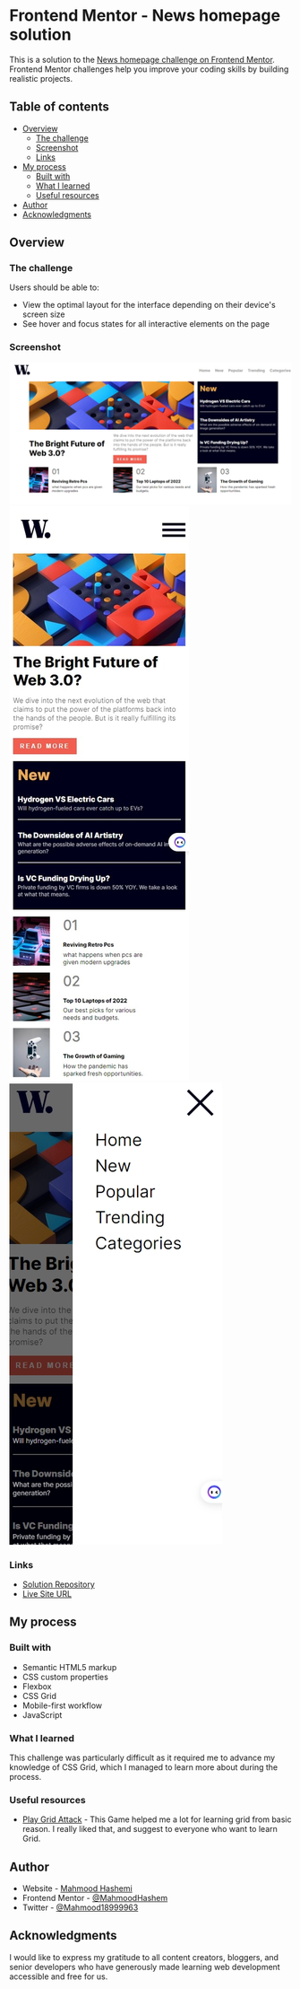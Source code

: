 # Frontend Mentor - News homepage solution

This is a solution to the [News homepage challenge on Frontend Mentor](https://www.frontendmentor.io/challenges/news-homepage-H6SWTa1MFl). Frontend Mentor challenges help you improve your coding skills by building realistic projects. 

## Table of contents

- [Overview](#overview)
  - [The challenge](#the-challenge)
  - [Screenshot](#screenshot)
  - [Links](#links)
- [My process](#my-process)
  - [Built with](#built-with)
  - [What I learned](#what-i-learned)
  - [Useful resources](#useful-resources)
- [Author](#author)
- [Acknowledgments](#acknowledgments)


## Overview

### The challenge

Users should be able to:

- View the optimal layout for the interface depending on their device's screen size
- See hover and focus states for all interactive elements on the page

### Screenshot

![](./assets/images/desktop.jpeg)
![](./assets/images/mobile.jpeg)
![](./assets/images/menu.jpeg)

### Links

- [Solution Repository](https://github.com/MahmoodHashem/Mentor-Challanges/tree/main/news-homepage-main)
- [Live Site URL](https://mahmoodhashem.github.io/Mentor-Challanges/Blog%20card/index.html)

## My process

### Built with

- Semantic HTML5 markup
- CSS custom properties
- Flexbox
- CSS Grid
- Mobile-first workflow
- JavaScript



### What I learned

This challenge was particularly difficult as it required me to advance my knowledge of CSS Grid, which I managed to learn more about during the process.




### Useful resources

- [Play Grid Attack](https://codingfantasy.com/games/css-grid-attack/play?mode=easy&love=true) - This Game helped me a lot  for learning grid from basic reason. I really liked that, and suggest to everyone who want to learn Grid. 



## Author

- Website - [Mahmood Hashemi](https://t.me/shahmahmood)
- Frontend Mentor - [@MahmoodHashem](https://www.frontendmentor.io/profile/MahmoodHasheme/yourusername)
- Twitter - [@Mahmood18999963](https://twitter.com/Mahmood18999963)


## Acknowledgments

I would like to express my gratitude to all content creators, bloggers, and senior developers who have generously made learning web development accessible and free for us. 
